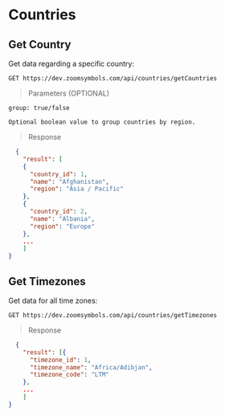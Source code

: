 

# Countries

## Get Country

Get data regarding a specific country:

```APIs
GET https://dev.zoomsymbols.com/api/countries/getCountries
```
> Parameters (OPTIONAL)

```
group: true/false

Optional boolean value to group countries by region.
```

> Response

```json
  {
    "result": [
	{
	  "country_id": 1,
	  "name": "Afghanistan",
	  "region": "Asia / Pacific"
	},
	{
	  "country_id": 2,
	  "name": "Albania",
	  "region": "Europe"
	},
	...
	]  
}
```

## Get Timezones

Get data for all time zones:

```APIs
GET https://dev.zoomsymbols.com/api/countries/getTimezones
```


> Response

```json
  {
    "result": [{
	  "timezone_id": 1,
	  "timezone_name": "Africa/Adibjan",
	  "timezone_code": "LTM"
	},
	...
	]  
}
```
